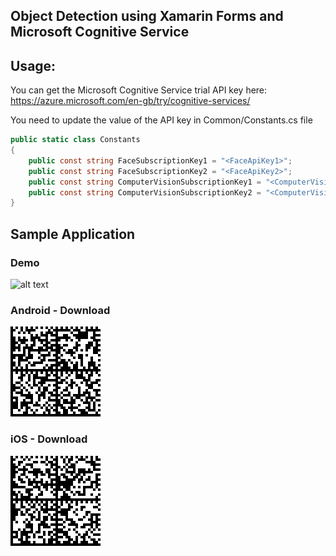 ##  Object Detection using Xamarin Forms and Microsoft Cognitive Service

## Usage:

You can get the Microsoft Cognitive Service trial API key here:
https://azure.microsoft.com/en-gb/try/cognitive-services/

You need to update the value of the API key in Common/Constants.cs file

```C#
public static class Constants
{
	public const string FaceSubscriptionKey1 = "<FaceApiKey1>";
	public const string FaceSubscriptionKey2 = "<FaceApiKey2>";
	public const string ComputerVisionSubscriptionKey1 = "<ComputerVisionApiKey1>";
	public const string ComputerVisionSubscriptionKey2 = "<ComputerVisionApiKey2>";
}
```

## Sample Application 

### Demo
![alt text](https://github.com/mecvillarina/XFObjectDetection/blob/master/Assets/Demo.gif)

### Android - Download 
![alt text](https://github.com/mecvillarina/XFObjectDetection/blob/master/Assets/QrCodeAndroid.gif)

### iOS - Download 
![alt text](https://github.com/mecvillarina/XFObjectDetection/blob/master/Assets/QRCodeiOS.gif)